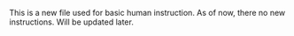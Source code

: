 This is a new file used for basic human instruction.  As of now, there no new instructions.  Will be updated later.  